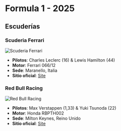# Formula 1 - 2025

## Escuderías

### Scuderia Ferrari

![Scuderia Ferrari](https://upload.wikimedia.org/wikipedia/commons/thumb/b/b6/Ferrari-badge.jpg/330px-Ferrari-badge.jpg)

- **Pilotos**: Charles Leclerc (16) & Lewis Hamilton (44)
- **Motor**: Ferrari 066/12
- **Sede**: Maranello, Italia
- **Sitio oficial**: [Site](https://www.ferrari.com/en-EN/formula1)

### Red Bull Racing

![Red Bull Racing](https://cdn-7.motorsport.com/images/mgl/Y99JQRbY/s8/red-bull-racing-logo-1.jpg)

- **Pilotos**: Max Verstappen (1,33) & Yuki Tsunoda (22)
- **Motor**: Honda RBPTH002
- **Sede**: Milton Keynes, Reino Unido
- **Sitio oficial**: [Site](https://www.redbullracing.com/)
